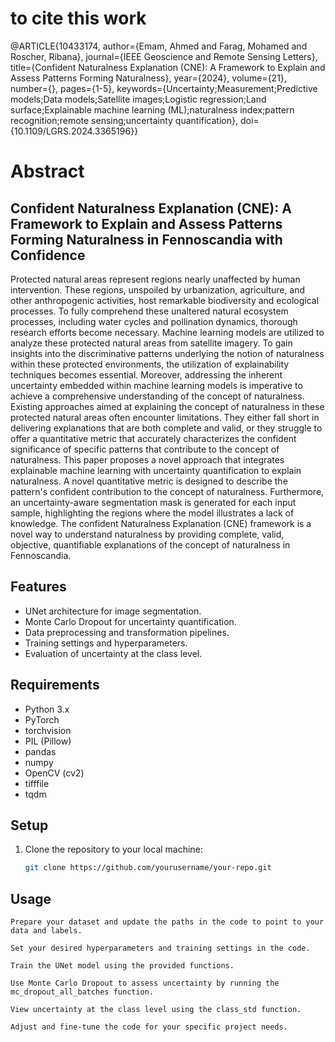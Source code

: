 # to cite this work
@ARTICLE{10433174,
  author={Emam, Ahmed and Farag, Mohamed and Roscher, Ribana},
  journal={IEEE Geoscience and Remote Sensing Letters}, 
  title={Confident Naturalness Explanation (CNE): A Framework to Explain and Assess Patterns Forming Naturalness}, 
  year={2024},
  volume={21},
  number={},
  pages={1-5},
  keywords={Uncertainty;Measurement;Predictive models;Data models;Satellite images;Logistic regression;Land surface;Explainable machine learning (ML);naturalness index;pattern recognition;remote sensing;uncertainty quantification},
  doi={10.1109/LGRS.2024.3365196}}


# Abstract
## Confident Naturalness Explanation (CNE): A Framework to Explain and Assess Patterns Forming Naturalness in Fennoscandia with Confidence 
Protected natural areas represent regions nearly unaffected by human intervention. These regions, unspoiled by urbanization, agriculture, and other anthropogenic activities, host remarkable biodiversity and ecological processes. To fully comprehend these unaltered natural ecosystem processes, including water cycles and pollination dynamics, thorough research efforts become necessary. Machine learning models are utilized to analyze these protected natural areas from satellite imagery. To gain insights into the discriminative patterns underlying the notion of naturalness within these protected environments, the utilization of explainability techniques becomes essential. Moreover, addressing the inherent uncertainty embedded within machine learning models is imperative to achieve a comprehensive understanding of the concept of naturalness.
 Existing approaches aimed at explaining the concept of naturalness in these protected natural areas often encounter limitations. They either fall short in delivering explanations that are both complete and valid, or they struggle to offer a quantitative metric that accurately characterizes the confident significance of specific patterns that contribute to the concept of naturalness.
This paper proposes a novel approach that integrates explainable machine learning with uncertainty quantification to explain naturalness. A novel quantitative metric is designed to describe the pattern's confident contribution to the concept of naturalness. Furthermore, an uncertainty-aware segmentation mask is generated for each input sample, highlighting the regions where the model illustrates a lack of knowledge. The confident Naturalness Explanation (CNE) framework is a novel way to understand naturalness by providing complete, valid, objective, quantifiable explanations of the concept of naturalness in Fennoscandia.

## Features

- UNet architecture for image segmentation.
- Monte Carlo Dropout for uncertainty quantification.
- Data preprocessing and transformation pipelines.
- Training settings and hyperparameters.
- Evaluation of uncertainty at the class level.

## Requirements

- Python 3.x
- PyTorch
- torchvision
- PIL (Pillow)
- pandas
- numpy
- OpenCV (cv2)
- tifffile
- tqdm

## Setup

1. Clone the repository to your local machine:

   ```bash
   git clone https://github.com/yourusername/your-repo.git
## Usage

    Prepare your dataset and update the paths in the code to point to your data and labels.

    Set your desired hyperparameters and training settings in the code.

    Train the UNet model using the provided functions.

    Use Monte Carlo Dropout to assess uncertainty by running the mc_dropout_all_batches function.

    View uncertainty at the class level using the class_std function.

    Adjust and fine-tune the code for your specific project needs.
